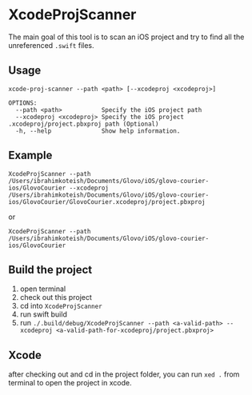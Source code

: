 # XcodeProjScanner

The main goal of this tool is to scan an iOS project and try to find all the unreferenced `.swift` files.

## Usage

`xcode-proj-scanner --path <path> [--xcodeproj <xcodeproj>]`

```
OPTIONS:
  --path <path>           Specify the iOS project path
  --xcodeproj <xcodeproj> Specify the iOS project .xcodeproj/project.pbxproj path (Optional)
  -h, --help              Show help information.
```

## Example

```
XcodeProjScanner --path /Users/ibrahimkoteish/Documents/Glovo/iOS/glovo-courier-ios/GlovoCourier --xcodeproj /Users/ibrahimkoteish/Documents/Glovo/iOS/glovo-courier-ios/GlovoCourier/GlovoCourier.xcodeproj/project.pbxproj

```

or 

```
XcodeProjScanner --path /Users/ibrahimkoteish/Documents/Glovo/iOS/glovo-courier-ios/GlovoCourier

```

## Build the project

1. open terminal 
2. check out this project
3. cd into `XcodeProjScanner`
4. run swift build
5. run `./.build/debug/XcodeProjScanner --path <a-valid-path> --xcodeproj <a-valid-path-for-xcodeproj/project.pbxproj>`

## Xcode

after checking out and cd in the project folder, you can  run `xed .` from terminal to open the project in xcode.